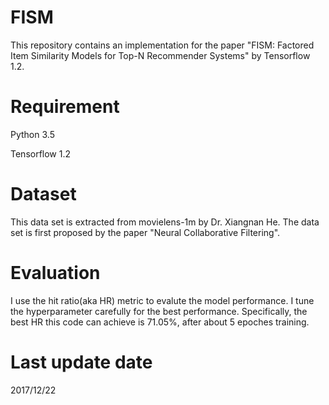 # FISM
This repository contains an implementation for the paper "FISM: Factored Item Similarity Models for Top-N Recommender Systems" by Tensorflow 1.2.
# Requirement
Python 3.5

Tensorflow 1.2
# Dataset

This data set is extracted from movielens-1m by Dr. Xiangnan He. The data set is first proposed by the paper "Neural Collaborative Filtering".

# Evaluation
I use the hit ratio(aka HR) metric to evalute the model performance. I tune the hyperparameter carefully for the best performance. Specifically,
the best HR this code can achieve is 71.05%, after about 5 epoches training.

# Last update date
2017/12/22


